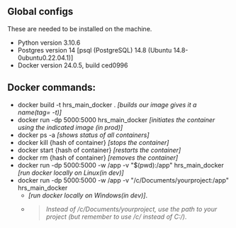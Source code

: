 ## Global configs 
These are needed to be installed on the machine. 
- Python version 3.10.6
- Postgres version 14 [psql (PostgreSQL) 14.8 (Ubuntu 14.8-0ubuntu0.22.04.1)]
- Docker version 24.0.5, build ced0996 


## Docker commands:
  - docker build -t hrs_main_docker .   *[builds our image gives it a name(tag= -t)]*
  - docker run -dp 5000:5000 hrs_main_docker *[initiates the container using the indicated image (in prod)]*
  - docker ps -a  *[shows status of all containers]*
  - docker kill {hash of container}  *[stops the container]*
  - docker start {hash of container}  *[restarts the container]*
  - docker rm {hash of container}  *[removes the container]*
  - docker run -dp 5000:5000 -w /app -v "$(pwd):/app" hrs_main_docker     *[run docker locally on Linux(in dev)]*
  - docker run -dp 5000:5000 -w /app -v "/c/Documents/yourproject:/app" hrs_main_docker     
    - *[run docker locally on Windows(in dev)]*. 
    - > *Instead of /c/Documents/yourproject, use the path to your project (but remember to use /c/ instead of C:/)*.
